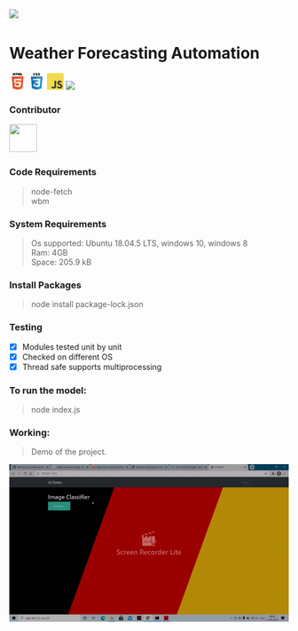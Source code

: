 # <img src="https://www.analyticssteps.com/backend/media/thumbnail/6006173/6278986_1571298721_Weather_Forecoast_Graphics.jpg">

# Weather Forecasting Automation

<code><img height="30" src="https://raw.githubusercontent.com/github/explore/80688e429a7d4ef2fca1e82350fe8e3517d3494d/topics/html/html.png"></code>
<code><img height="30" src="https://raw.githubusercontent.com/github/explore/80688e429a7d4ef2fca1e82350fe8e3517d3494d/topics/css/css.png"></code>
<code><img height="30" src="https://raw.githubusercontent.com/github/explore/80688e429a7d4ef2fca1e82350fe8e3517d3494d/topics/javascript/javascript.png"></code>
<code><img height="30" src="https://github.com/tomchen/stack-icons/raw/master/logos/bootstrap.svg"></code>

### Contributor
<a href="https://github.com/argho28"><img src="https://avatars3.githubusercontent.com/u/54744863?s=400&v=4" height="50px" width="50px" alt=""/></a>

### Code Requirements
> node-fetch</br>
>wbm</br>

### System Requirements
> Os supported: Ubuntu 18.04.5 LTS, windows 10, windows 8</br>
> Ram: 4GB</br>
> Space: 205.9 kB</br>

### Install Packages
> node install package-lock.json

### Testing
- [x]  Modules tested unit by unit
- [x]  Checked on different OS
- [x]  Thread safe supports multiprocessing

### To run the model:
> node index.js

### Working:
> Demo of the project.
<img src="https://github.com/Mrinmoy-Aus/Deep-Learning_Car_Brand_Classification/blob/main/working.gif">

